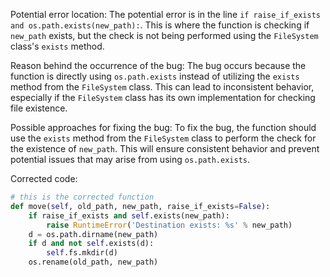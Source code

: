 Potential error location:
The potential error is in the line `if raise_if_exists and os.path.exists(new_path):`. This is where the function is checking if `new_path` exists, but the check is not being performed using the `FileSystem` class's `exists` method.

Reason behind the occurrence of the bug:
The bug occurs because the function is directly using `os.path.exists` instead of utilizing the `exists` method from the `FileSystem` class. This can lead to inconsistent behavior, especially if the `FileSystem` class has its own implementation for checking file existence.

Possible approaches for fixing the bug:
To fix the bug, the function should use the `exists` method from the `FileSystem` class to perform the check for the existence of `new_path`. This will ensure consistent behavior and prevent potential issues that may arise from using `os.path.exists`.

Corrected code:

```python
# this is the corrected function
def move(self, old_path, new_path, raise_if_exists=False):
    if raise_if_exists and self.exists(new_path):
        raise RuntimeError('Destination exists: %s' % new_path)
    d = os.path.dirname(new_path)
    if d and not self.exists(d):
        self.fs.mkdir(d)
    os.rename(old_path, new_path)
```